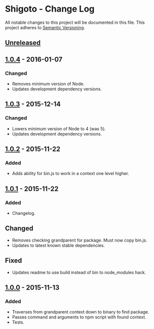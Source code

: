# Shigoto - Change Log
All notable changes to this project will be documented in this file.
This project adheres to [Semantic Versioning](http://semver.org/).

## [Unreleased]

## [1.0.4] - 2016-01-07
### Changed
- Removes minimum version of Node.
- Updates development dependency versions.

## [1.0.3] - 2015-12-14
### Changed
- Lowers minimum version of Node to 4 (was 5).
- Updates development dependency versions.

## [1.0.2] - 2015-11-22
### Added
- Adds ability for bin.js to work in a context one level higher.

## [1.0.1] - 2015-11-22
### Added
- Changelog.

## Changed
- Removes checking grandparent for package. Must now copy bin.js.
- Updates to latest known stable dependencies.

## Fixed
- Updates readme to use build instead of bin to node_modules hack.

## [1.0.0] - 2015-11-13
### Added
- Traverses from grandparent context down to binary to find package.
- Passes command and arguments to npm script with found context.
- Tests.

[Unreleased]: https://github.com/ninja/shigoto/compare/develop...1.0.4
[1.0.4]: https://github.com/ninja/shigoto/compare/1.0.4...1.0.3
[1.0.3]: https://github.com/ninja/shigoto/compare/1.0.3...1.0.2
[1.0.2]: https://github.com/ninja/shigoto/compare/1.0.2...1.0.1
[1.0.1]: https://github.com/ninja/shigoto/compare/1.0.1...1.0.0
[1.0.0]: https://github.com/ninja/shigoto/compare/1.0.0
